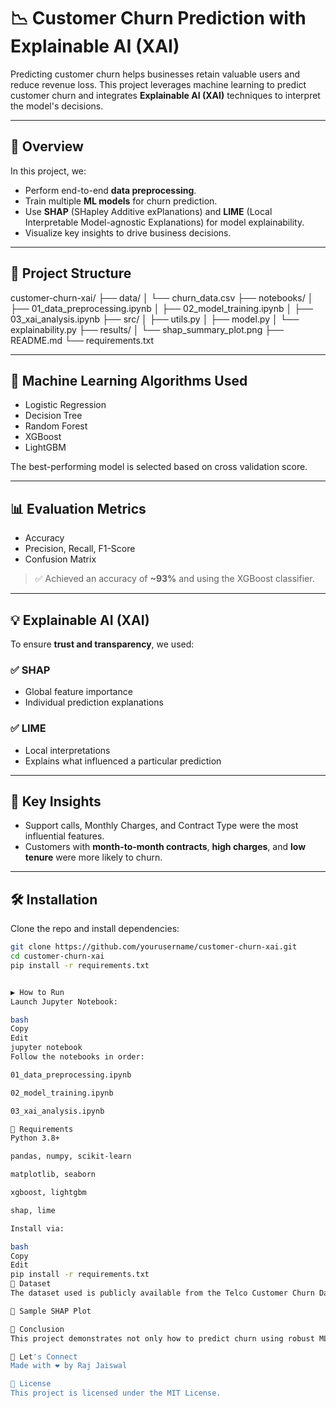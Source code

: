 # 📉 Customer Churn Prediction with Explainable AI (XAI)

Predicting customer churn helps businesses retain valuable users and reduce revenue loss. This project leverages machine learning to predict customer churn and integrates **Explainable AI (XAI)** techniques to interpret the model's decisions.

---

## 🚀 Overview

In this project, we:
- Perform end-to-end **data preprocessing**.
- Train multiple **ML models** for churn prediction.
- Use **SHAP** (SHapley Additive exPlanations) and **LIME** (Local Interpretable Model-agnostic Explanations) for model explainability.
- Visualize key insights to drive business decisions.

---

## 📁 Project Structure

customer-churn-xai/
├── data/
│ └── churn_data.csv
├── notebooks/
│ ├── 01_data_preprocessing.ipynb
│ ├── 02_model_training.ipynb
│ ├── 03_xai_analysis.ipynb
├── src/
│ ├── utils.py
│ ├── model.py
│ └── explainability.py
├── results/
│ └── shap_summary_plot.png
├── README.md
└── requirements.txt


---

## 🧠 Machine Learning Algorithms Used

- Logistic Regression
- Decision Tree
- Random Forest
- XGBoost
- LightGBM

The best-performing model is selected based on cross validation score.

---

## 📊 Evaluation Metrics

- Accuracy
- Precision, Recall, F1-Score
- Confusion Matrix

> ✅ Achieved an accuracy of **~93%** and using the XGBoost classifier.

---

## 💡 Explainable AI (XAI)

To ensure **trust and transparency**, we used:

### ✅ SHAP
- Global feature importance
- Individual prediction explanations

### ✅ LIME
- Local interpretations
- Explains what influenced a particular prediction

---

## 📌 Key Insights

- Support calls, Monthly Charges, and Contract Type were the most influential features.
- Customers with **month-to-month contracts**, **high charges**, and **low tenure** were more likely to churn.

---

## 🛠️ Installation

Clone the repo and install dependencies:

```bash
git clone https://github.com/yourusername/customer-churn-xai.git
cd customer-churn-xai
pip install -r requirements.txt


▶️ How to Run
Launch Jupyter Notebook:

bash
Copy
Edit
jupyter notebook
Follow the notebooks in order:

01_data_preprocessing.ipynb

02_model_training.ipynb

03_xai_analysis.ipynb

🧪 Requirements
Python 3.8+

pandas, numpy, scikit-learn

matplotlib, seaborn

xgboost, lightgbm

shap, lime

Install via:

bash
Copy
Edit
pip install -r requirements.txt
📎 Dataset
The dataset used is publicly available from the Telco Customer Churn Dataset on Kaggle.

📸 Sample SHAP Plot

📢 Conclusion
This project demonstrates not only how to predict churn using robust ML techniques but also how to interpret and explain predictions, empowering data-driven and transparent business decisions.

🤝 Let's Connect
Made with ❤️ by Raj Jaiswal

📄 License
This project is licensed under the MIT License.
